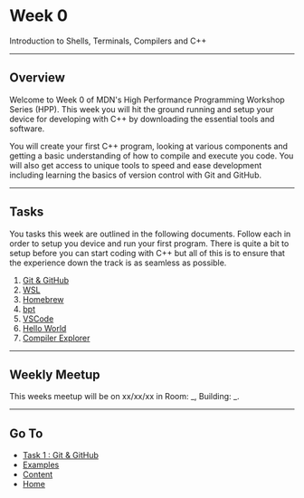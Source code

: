 # Week 0

Introduction to Shells, Terminals, Compilers and C++

---

## Overview

Welcome to Week 0 of MDN's High Performance Programming Workshop Series (HPP). This week you will hit the ground running and setup your device for developing with C++ by downloading the essential tools and software.

You will create your first C++ program, looking at various components and getting a basic understanding of how to compile and execute you code. You will also get access to unique tools to speed and ease development including learning the basics of version control with Git and GitHub.

---

## Tasks

You tasks this week are outlined in the following documents. Follow each in order to setup you device and run your first program. There is quite a bit to setup before you can start coding with C++ but all of this is to ensure that the experience down the track is as seamless as possible.

1. [Git & GitHub](/content/week0/tasks/github.md)
2. [WSL](/content/week0/tasks/wsl.md)
3. [Homebrew](/content/week0/tasks/homebrew.md)
4. [bpt](/content/week0/tasks/bpt.md)
5. [VSCode](/content/week0/tasks/vscode.md)
6. [Hello World](/content/week0/tasks/helloworld.md)
7. [Compiler Explorer](/content/week0/tasks/godbolt.md)

---

## Weekly Meetup

This weeks meetup will be on xx/xx/xx in Room: _, Building: _.

---

## Go To

- [Task 1 : Git & GitHub](/content/week0/tasks/github.md)
- [Examples](/content/week0/examples/README.md)
- [Content](/content/README.md)
- [Home](/README.md)
